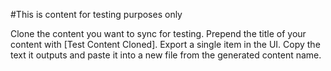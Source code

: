 #This is content for testing purposes only

Clone the content you want to sync for testing.
Prepend the title of your content with [Test Content Cloned].
Export a single item in the UI.
Copy the text it outputs and paste it into a new file from the generated content name.

